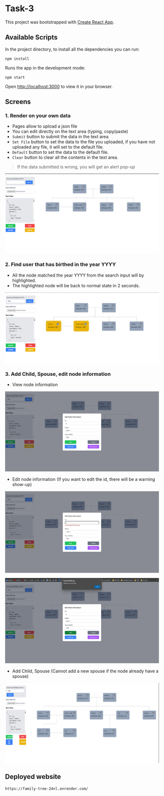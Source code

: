 # Task-3

This project was bootstrapped with [Create React App](https://github.com/facebook/create-react-app).

## Available Scripts

In the project directory, to install all the dependencies you can run:
```
npm install
```
Runs the app in the development mode:
```
npm start
```
Open [http://localhost:3000](http://localhost:3000) to view it in your browser.

## Screens

### 1. Render on your own data
- Pages allow to upload a json file
- You can edit directly on the text area (typing, copy/paste)
- `Submit` button to submit the data in the text area
- `Set File` button to set the data to the file you uploaded, if you have not uploaded any file, it will set to the default file.
- `Default` button to set the data to the default file.
- `Clear` button to clear all the contents in the text area.
> If the data submitted is wrong, you will get an alert pop-up

![alt text](./src/assets/Render-image.png)

### 2. Find user that has birthed in the year YYYY
- All the node matched the year YYYY from the search input will by highlighted.
- The highlighted node will be back to normal state in 2 seconds.

![alt text](./src/assets/Search-image.png)

### 3. Add Child, Spouse, edit node information
- View node information

![alt text](./src/assets/ViewInfo-image.png)

- Edit node information (If you want to edit the id, there will be a warning show-up)

![alt text](./src/assets/CannotEdit-image.png)

![alt text](./src/assets/Update-image.png)

- Add Child, Spouse (Cannot add a new spouse if the node already have a spouse)

![alt text](./src/assets/AddNode-image.png)

## Deployed website
```
https://family-tree-24nl.onrender.com/
```